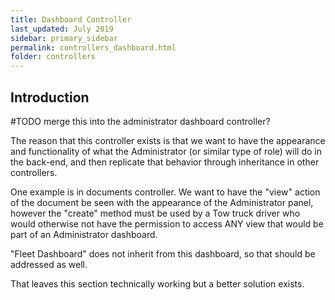 ```yaml
---
title: Dashboard Controller
last_updated: July 2019
sidebar: primary_sidebar
permalink: controllers_dashboard.html
folder: controllers
---
```


## Introduction

\#TODO merge this into the administrator dashboard controller?

The reason that this controller exists is that we want to have the appearance and functionality of what the Administrator (or similar type of role) will do in the back-end, and then replicate that behavior through inheritance in other controllers.

One example is in documents controller. We want to have the "view" action of the document be seen with the appearance of the Administrator panel, however the "create" method must be used by a Tow truck driver who would otherwise not have the permission to access ANY view that would be part of an Administrator dashboard.

"Fleet Dashboard" does not inherit from this dashboard, so that should be addressed as well.

That leaves this section technically working but a better solution exists.

